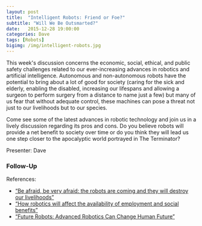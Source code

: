 ```yaml
---
layout: post
title:  "Intelligent Robots: Friend or Foe?"
subtitle: "Will We Be Outsmarted?"
date:   2015-12-28 19:00:00
categories: Dave
tags: [Robots]
bigimg: /img/intelligent-robots.jpg
---
```


This week's discussion concerns the economic, social, ethical, and public safety challenges related to our ever-increasing advances in robotics and artificial intelligence.   Autonomous and non-autonomous robots have the potential to bring about a lot of good for society (caring for the sick and elderly, enabling the disabled, increasing our lifespans and allowing a surgeon to perform surgery from a distance to name just a few) but many of us fear that without adequate control, these machines can pose a threat not just to our livelihoods but to our species.
 
Come see some of the latest advances in robotic technology and join us in a lively discussion regarding its pros and cons. Do you believe robots will provide a net benefit to society over time or do you think they will lead us one step closer to the apocalyptic world portrayed in The Terminator?

Presenter: Dave

### Follow-Up

References:

* [“Be afraid, be very afraid: the robots are coming and they will destroy our livelihoods”](https://www.youtube.com/watch?v=zFx5kq0pB0Y)
* [“How robotics will affect the availability of employment and social benefits”](https://www.youtube.com/watch?v=Mt-Hqn9qiDs)
* [“Future Robots: Advanced Robotics Can Change Human Future”](https://www.youtube.com/watch?v=4Bu1eQqREOI)

